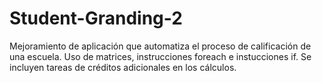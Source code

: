 # Student-Granding-2

Mejoramiento de aplicación que automatiza el proceso de calificación de una escuela. Uso de matrices, instrucciones foreach e instucciones if. Se incluyen tareas de créditos adicionales en los cálculos.
